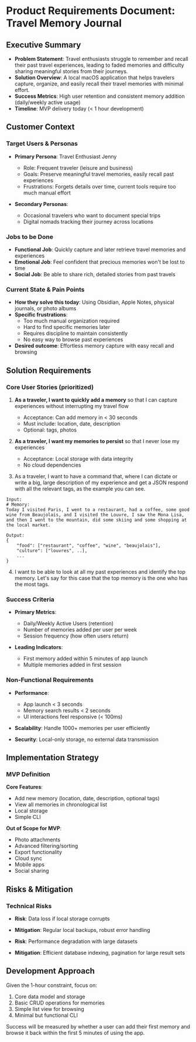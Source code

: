 # Product Requirements Document: Travel Memory Journal

## Executive Summary
- **Problem Statement**: Travel enthusiasts struggle to remember and recall their past travel experiences, leading to faded memories and difficulty sharing meaningful stories from their journeys.
- **Solution Overview**: A local macOS application that helps travelers capture, organize, and easily recall their travel memories with minimal effort.
- **Success Metrics**: High user retention and consistent memory addition (daily/weekly active usage)
- **Timeline**: MVP delivery today (< 1 hour development)

## Customer Context

### Target Users & Personas
- **Primary Persona**: Travel Enthusiast Jenny
  - Role: Frequent traveler (leisure and business)
  - Goals: Preserve meaningful travel memories, easily recall past experiences
  - Frustrations: Forgets details over time, current tools require too much manual effort
  
- **Secondary Personas**: 
  - Occasional travelers who want to document special trips
  - Digital nomads tracking their journey across locations

### Jobs to be Done
- **Functional Job**: Quickly capture and later retrieve travel memories and experiences
- **Emotional Job**: Feel confident that precious memories won't be lost to time
- **Social Job**: Be able to share rich, detailed stories from past travels

### Current State & Pain Points
- **How they solve this today**: Using Obsidian, Apple Notes, physical journals, or photo albums
- **Specific frustrations**:
  - Too much manual organization required
  - Hard to find specific memories later
  - Requires discipline to maintain consistently
  - No easy way to browse past experiences
- **Desired outcome**: Effortless memory capture with easy recall and browsing

## Solution Requirements

### Core User Stories (prioritized)
1. **As a traveler, I want to quickly add a memory** so that I can capture experiences without interrupting my travel flow
   - Acceptance: Can add memory in < 30 seconds
   - Must include: location, date, description
   - Optional: tags, photos

2. **As a traveler, I want my memories to persist** so that I never lose my experiences
   - Acceptance: Local storage with data integrity
   - No cloud dependencies

3. As a traveler, I want to have a command that, where I can dictate or write a big, large description of my experience and get a JSON respond with all the relevant tags, as the example you can see. 

```
Input:
# Memory:
Today I visited Paris, I went to a restaurant, had a coffee, some good wine from Beaujolais, and I visited the Louvre, I saw the Mona Lisa, and then I went to the mountain, did some skiing and some shopping at the local market. 

Output:
{
    "food": ["restaurant", "coffee", "wine", "beaujolais"],
    "culture": ["louvres", ..],
    ...
}
```

4. I want to be able to look at all my past experiences and identify the top memory. Let's say for this case that the top memory is the one who has the most tags. 

### Success Criteria
- **Primary Metrics**: 
  - Daily/Weekly Active Users (retention)
  - Number of memories added per user per week
  - Session frequency (how often users return)
  
- **Leading Indicators**:
  - First memory added within 5 minutes of app launch
  - Multiple memories added in first session

### Non-Functional Requirements
- **Performance**: 
  - App launch < 3 seconds
  - Memory search results < 2 seconds
  - UI interactions feel responsive (< 100ms)
  
- **Scalability**: Handle 1000+ memories per user efficiently
- **Security**: Local-only storage, no external data transmission

## Implementation Strategy

### MVP Definition
**Core Features**:
- Add new memory (location, date, description, optional tags)
- View all memories in chronological list
- Local storage
- Simple CLI

**Out of Scope for MVP**:
- Photo attachments
- Advanced filtering/sorting
- Export functionality
- Cloud sync
- Mobile apps
- Social sharing

## Risks & Mitigation

### Technical Risks
- **Risk**: Data loss if local storage corrupts
- **Mitigation**: Regular local backups, robust error handling

- **Risk**: Performance degradation with large datasets
- **Mitigation**: Efficient database indexing, pagination for large result sets

## Development Approach
Given the 1-hour constraint, focus on:
1. Core data model and storage
2. Basic CRUD operations for memories
3. Simple list view for browsing
4. Minimal but functional CLI

Success will be measured by whether a user can add their first memory and browse it back within the first 5 minutes of using the app.